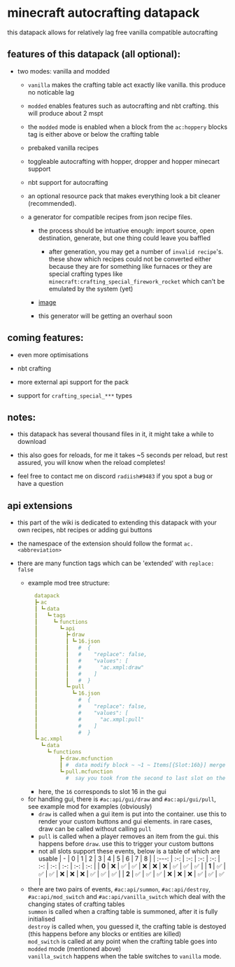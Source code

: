 # minecraft autocrafting datapack
this datapack allows for relatively lag free vanilla compatible autocrafting

## features of this datapack (all optional):

- two modes: vanilla and modded

  - `vanilla` makes the crafting table act exactly like vanilla. this produce no noticable lag

  - `modded` enables features such as autocrafting and nbt crafting. this will produce about 2 mspt

  - the `modded` mode is enabled when a block from the `ac:hoppery` blocks tag is either above or below the crafting table

  - prebaked vanilla recipes

  - toggleable autocrafting with hopper, dropper and hopper minecart support

  - nbt support for autocrafting

  - an optional resource pack that makes everything look a bit cleaner (recommended).

  - a generator for compatible recipes from json recipe files.
  
    - the process should be intuative enough: import source, open destination, generate, but one thing could leave you baffled
    
      - after generation, you may get a number of `invalid recipe`'s. these show which recipes could not be converted either because they are for something like furnaces or they are special crafting types like `minecraft:crafting_special_firework_rocket` which can't be emulated by the system (yet)
 
    - [image](https://i.imgur.com/LIrYJFb.png)
  
    - this generator will be getting an overhaul soon


## coming features:

  - even more optimisations

  - nbt crafting

  - more external api support for the pack
 
  - support for `crafting_special_***` types

## notes:

  - this datapack has several thousand files in it, it might take a while to download

  - this also goes for reloads, for me it takes ~5 seconds per reload, but rest assured, you will know when the reload completes!

  - feel free to contact me on discord `radiish#9483` if you spot a bug or have a question

## api extensions

  - this part of the wiki is dedicated to extending this datapack with your own recipes, nbt recipes or adding gui buttons

  - the namespace of the extension should follow the format `ac.<abbreviation>`

  - there are many function tags which can be 'extended' with `replace: false`
    - example mod tree structure:
      ```yaml
        datapack
        ┣╸ac
        ┃ ┗╸data
        ┃   ┗╸tags
        ┃     ┗╸functions
        ┃       ┗╸api
        ┃         ┣╸draw
        ┃         ┃ ┗╸16.json
        ┃         ┃   #  {
        ┃         ┃   #    "replace": false,
        ┃         ┃   #    "values": [
        ┃         ┃   #      "ac.xmpl:draw"
        ┃         ┃   #    ]  
        ┃         ┃   #  }
        ┃         ┗╸pull
        ┃           ┗╸16.json
        ┃             #  {
        ┃             #    "replace": false,
        ┃             #    "values": [
        ┃             #      "ac.xmpl:pull"
        ┃             #    ]  
        ┃             #  }
        ┗╸ac.xmpl
          ┗╸data
            ┗╸functions
                ┣╸draw.mcfunction
                ┃ #  data modify block ~ ~1 ~ Items[{Slot:16b}] merge value {id:"minecraft:dirt"}
                ┗╸pull.mcfunction
                  #  say you took from the second to last slot on the second to last row you lazy bastard
      ```
      - here, the `16` corresponds to slot 16 in the gui
    - for handling gui, there is `#ac:api/gui/draw` and `#ac:api/gui/pull`, see example mod for examples (obviously)
      - `draw` is called when a gui item is put into the container. use this to render your custom buttons and gui elements. in rare cases, draw can be called without calling `pull`
      - `pull` is called when a player removes an item from the gui. this happens before `draw`. use this to trigger your custom buttons
      - not all slots support these events, below is a table of which are usable
        |   -   |  0  |  1  |  2  |  3  |  4  |  5  |  6  |  7  |  8  |
        | :---: | :-: | :-: | :-: | :-: | :-: | :-: | :-: | :-: | :-: |
        | **0** | ❌ | ✅ | ✅ | ❌ | ❌ | ❌ | ✅ | ✅ | ✅ |
        | **1** | ✅ | ✅ | ✅ | ❌ | ❌ | ❌ | ✅ | ✅ | ✅ |
        | **2** | ✅ | ✅ | ✅ | ❌ | ❌ | ❌ | ✅ | ✅ | ✅ |
    - there are two pairs of events, `#ac:api/summon`, `#ac:api/destroy`, `#ac:api/mod_switch` and `#ac:api/vanilla_switch` which deal with the changing states of crafting tables  
    `summon` is called when a crafting table is summoned, after it is fully initialised  
    `destroy` is called when, you guessed it, the crafting table is destoyed (this happens before any blocks or entities are killed)  
    `mod_switch` is called at any point when the crafting table goes into `modded` mode (mentioned above)  
    `vanilla_switch` happens when the table switches to `vanilla` mode.